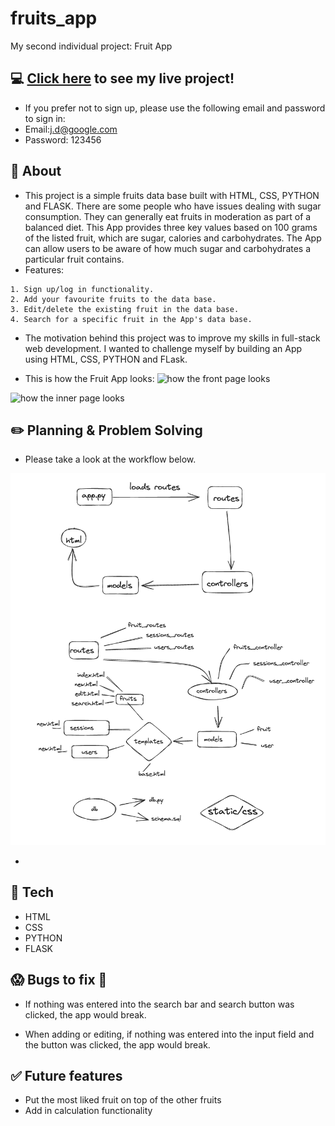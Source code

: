 # fruits_app
My second individual project: Fruit App
## :computer: [Click here](https://fruits-app-73i8.onrender.com/fruits) to see my live project!
- If you prefer not to sign up, please use the following email and password to sign in:
- Email:j.d@google.com
- Password: 123456

## :page_facing_up: About
- This project is a simple fruits data base built with HTML, CSS, PYTHON and FLASK. There are some people who have issues dealing with sugar consumption. They can generally eat fruits in moderation as part of a balanced diet. This App provides three key values based on 100 grams of the listed fruit, which are sugar, calories and carbohydrates. The App can allow users to be aware of how much sugar and carbohydrates a particular fruit contains.
- Features:
```
1. Sign up/log in functionality.
2. Add your favourite fruits to the data base.
3. Edit/delete the existing fruit in the data base.
4. Search for a specific fruit in the App's data base.
```
- The motivation behind this project was to improve my skills in full-stack web development. I wanted to challenge myself by building an App using HTML, CSS, PYTHON and FLask. 

- This is how the Fruit App looks:
![how the front page looks](https://i.imgur.com/Ecm9emh.jpeg)

![how the inner page looks](https://i.imgur.com/eOR5Z2x.jpeg)

## :pencil2: Planning & Problem Solving
- Please take a look at the workflow below.

![drawing a engineering flow chart](flow.png)

- 

## :rocket: Tech 
- HTML
- CSS
- PYTHON
- FLASK

## :scream: Bugs to fix :poop:
- If nothing was entered into the search bar and search button was clicked, the app would break.

- When adding or editing, if nothing was entered into the input field and the button was clicked, the app would break.

## :white_check_mark: Future features
- Put the most liked fruit on top of the other fruits
- Add in calculation functionality

